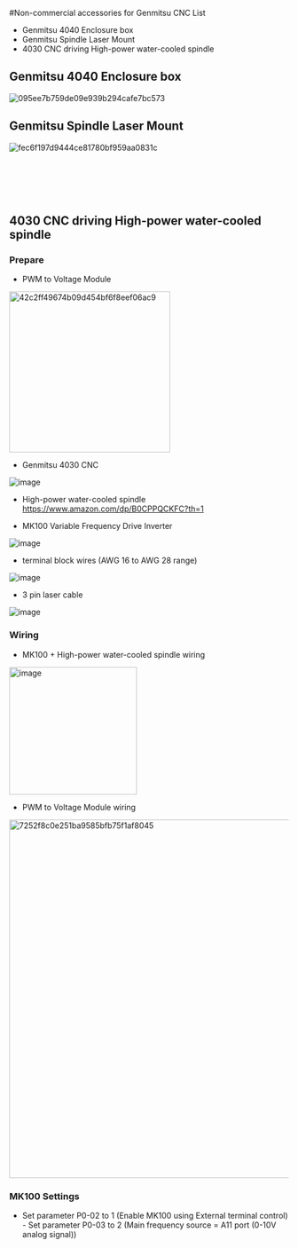 
#Non-commercial accessories for Genmitsu CNC List

- Genmitsu 4040 Enclosure box
- Genmitsu Spindle Laser Mount
- 4030 CNC driving High-power water-cooled spindle




   

##  Genmitsu 4040 Enclosure box

![095ee7b759de09e939b294cafe7bc573](https://github.com/user-attachments/assets/55990078-8047-46f8-8a19-e20183d1df3f) 



##  Genmitsu Spindle Laser Mount


![fec6f197d9444ce81780bf959aa0831c](https://github.com/user-attachments/assets/bad65cd6-0dd6-42ad-8275-3ea87e04a8a8)

<br>

<br>
<br>

<br>


## 4030 CNC driving High-power water-cooled spindle


### Prepare


- PWM to Voltage Module
  
<img width="290" alt="42c2ff49674b09d454bf6f8eef06ac9" src="https://github.com/user-attachments/assets/7c676c13-97ce-430f-887c-fd305f599167" />


- Genmitsu 4030 CNC

![image](https://github.com/user-attachments/assets/331fe6e0-e14a-427d-b542-cb4bba5ecef8)


- High-power water-cooled spindle https://www.amazon.com/dp/B0CPPQCKFC?th=1

- MK100 Variable Frequency Drive Inverter
  
![image](https://github.com/user-attachments/assets/b3e23d8d-88cd-4e61-8e0d-92cffa43d2df)



- terminal block wires (AWG 16 to AWG 28 range)

![image](https://github.com/user-attachments/assets/21c7a4af-4cbe-4be3-89a5-a99aa0289fba) 


- 3 pin laser cable

![image](https://github.com/user-attachments/assets/06cb787c-3de6-480a-90ca-e4216f3e15d7)


### Wiring 


- MK100 + High-power water-cooled spindle wiring
<img width="230" alt="image" src="https://github.com/user-attachments/assets/4cf2a101-244c-4bb0-901e-c51f2bc8c7de" />

- PWM to Voltage Module wiring  
<img width="646" alt="7252f8c0e251ba9585bfb75f1af8045" src="https://github.com/user-attachments/assets/ca9e82e7-db1e-4b08-9f61-963dde3a9736" />

### MK100 Settings

- ​​Set parameter P0-02 to 1​​ (Enable MK100 using ​External terminal control)​​
​​- Set parameter P0-03 to 2​ (Main frequency source = ​​A11 port (0-10V analog signal))​
